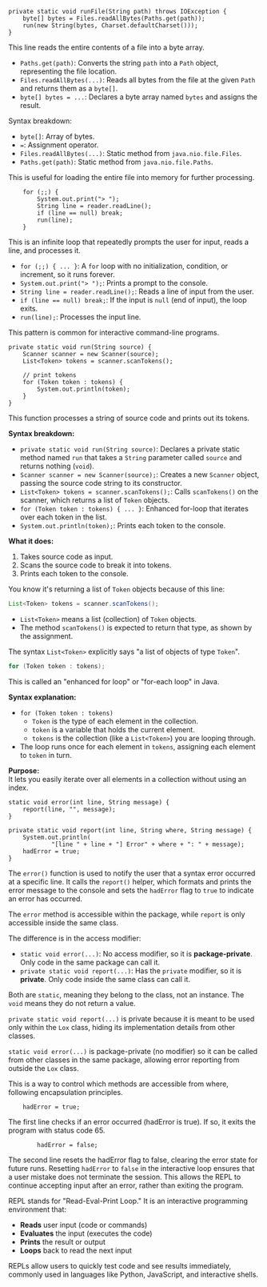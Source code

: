     private static void runFile(String path) throws IOException {
        byte[] bytes = Files.readAllBytes(Paths.get(path));
        run(new String(bytes, Charset.defaultCharset()));
    }

This line reads the entire contents of a file into a byte array.

- `Paths.get(path)`: Converts the string `path` into a `Path` object, representing the file location.
- `Files.readAllBytes(...)`: Reads all bytes from the file at the given `Path` and returns them as a `byte[]`.
- `byte[] bytes = ...`: Declares a byte array named `bytes` and assigns the result.

Syntax breakdown:
- `byte[]`: Array of bytes.
- `=`: Assignment operator.
- `Files.readAllBytes(...)`: Static method from `java.nio.file.Files`.
- `Paths.get(path)`: Static method from `java.nio.file.Paths`.

This is useful for loading the entire file into memory for further processing.


        for (;;) {
            System.out.print("> ");
            String line = reader.readLine();
            if (line == null) break;
            run(line);
        }

This is an infinite loop that repeatedly prompts the user for input, reads a line, and processes it.

- `for (;;) { ... }`: A `for` loop with no initialization, condition, or increment, so it runs forever.
- `System.out.print("> ");`: Prints a prompt to the console.
- `String line = reader.readLine();`: Reads a line of input from the user.
- `if (line == null) break;`: If the input is `null` (end of input), the loop exits.
- `run(line);`: Processes the input line.

This pattern is common for interactive command-line programs.

    private static void run(String source) {
        Scanner scanner = new Scanner(source);
        List<Token> tokens = scanner.scanTokens();

        // print tokens
        for (Token token : tokens) {
            System.out.println(token);
        }
    }

This function processes a string of source code and prints out its tokens.

**Syntax breakdown:**
- `private static void run(String source)`: Declares a private static method named `run` that takes a `String` parameter called `source` and returns nothing (`void`).
- `Scanner scanner = new Scanner(source);`: Creates a new `Scanner` object, passing the source code string to its constructor.
- `List<Token> tokens = scanner.scanTokens();`: Calls `scanTokens()` on the scanner, which returns a list of `Token` objects.
- `for (Token token : tokens) { ... }`: Enhanced for-loop that iterates over each token in the list.
- `System.out.println(token);`: Prints each token to the console.

**What it does:**
1. Takes source code as input.
2. Scans the source code to break it into tokens.
3. Prints each token to the console.

You know it's returning a list of `Token` objects because of this line:

```java
List<Token> tokens = scanner.scanTokens();
```

- `List<Token>` means a list (collection) of `Token` objects.
- The method `scanTokens()` is expected to return that type, as shown by the assignment.

The syntax `List<Token>` explicitly says "a list of objects of type `Token`".


```java
for (Token token : tokens);
```

This is called an "enhanced for loop" or "for-each loop" in Java.

**Syntax explanation:**
- `for (Token token : tokens)`
    - `Token` is the type of each element in the collection.
    - `token` is a variable that holds the current element.
    - `tokens` is the collection (like a `List<Token>`) you are looping through.
- The loop runs once for each element in `tokens`, assigning each element to `token` in turn.

**Purpose:**  
It lets you easily iterate over all elements in a collection without using an index.

    static void error(int line, String message) {
        report(line, "", message);
    }
    
    private static void report(int line, String where, String message) {
        System.out.println(
                "[line " + line + "] Error" + where + ": " + message);
        hadError = true;
    }

The `error()` function is used to notify the user that a syntax error occurred at a specific line. 
It calls the `report()` helper, which formats and prints the error message to the console 
and sets the `hadError` flag to `true` to indicate an error has occurred.

The `error` method is accessible within the package, while `report` is only accessible inside the same class.

The difference is in the access modifier:

- `static void error(...)`: No access modifier, so it is **package-private**. Only code in the same package can call it.
- `private static void report(...)`: Has the `private` modifier, so it is **private**. Only code inside the same class can call it.

Both are `static`, meaning they belong to the class, not an instance. The `void` means they do not return a value.

`private static void report(...)` is private because it is meant to be used only within the `Lox` class, hiding its implementation details from other classes.

`static void error(...)` is package-private (no modifier) so it can be called from other classes in the same package, allowing error reporting from outside the `Lox` class.

This is a way to control which methods are accessible from where, following encapsulation principles.

        hadError = true;

The first line checks if an error occurred (hadError is true). If so, it exits the program with status code 65.

            hadError = false;

The second line resets the hadError flag to false, clearing the error state for future runs.
Resetting `hadError` to `false` in the interactive loop ensures that a user mistake does not terminate the session. This allows the REPL to continue accepting input after an error, rather than exiting the program.

REPL stands for "Read-Eval-Print Loop." It is an interactive programming environment that:

- **Reads** user input (code or commands)
- **Evaluates** the input (executes the code)
- **Prints** the result or output
- **Loops** back to read the next input

REPLs allow users to quickly test code and see results immediately, 
commonly used in languages like Python, JavaScript, and interactive shells.